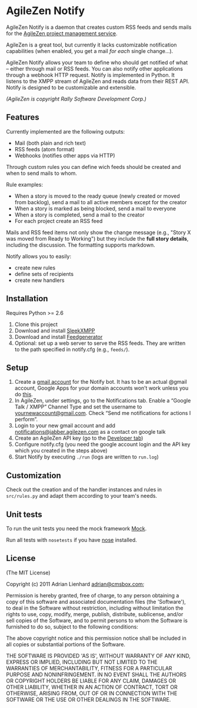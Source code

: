 # AgileZen Notify

AgileZen Notify is a daemon that creates custom RSS feeds and sends mails for the [AgileZen project management service](http://agilezen.com/).

AgileZen is a great tool, but currently it lacks customizable notification capabilities (when enabled, you get a mail *for each* single change...).

AgileZen Notify allows your team to define who should get notified of what – either through mail or RSS feeds. You can also notify other applications through a webhook HTTP request. Notify is implemented in Python. It listens to the XMPP stream of AgileZen and reads data from their REST API. Notify is designed to be customizable and extensible.

*(AgileZen is copyright Rally Software Development Corp.)*


## Features

Currently implemented are the following outputs:

- Mail (both plain and rich text)
- RSS feeds (atom format)
- Webhooks (notifies other apps via HTTP)

Through custom rules you can define wich feeds should be created and when to send mails to whom.

Rule examples:

- When a story is moved to the ready queue (newly created or moved from backlog), send a mail to all active members except for the creator
- When a story is marked as being blocked, send a mail to everyone
- When a story is completed, send a mail to the creator
- For each project create an RSS feed

Mails and RSS feed items not only show the change message (e.g., "Story X was moved from Ready to Working") but they include the **full story details**, including the discussion. The formatting supports markdown. 

Notify allows you to easily:

- create new rules
- define sets of recipients
- create new handlers

## Installation

Requires Python >= 2.6

1. Clone this project
2. Download and install [SleekXMPP](https://github.com/fritzy/SleekXMPP)
3. Download and install [Feedgenerator](http://pypi.python.org/pypi/feedgenerator)
4. Optional: set up a web server to serve the RSS feeds. They are written to the path specified in notify.cfg (e.g., `feeds/`).

## Setup

1. Create a [gmail account](https://www.google.com/accounts/NewAccount?service=mail&continue=http://mail.google.com/mail/e-11-1bf426d4034c1f2ca91664311f9516-fa195ed49584db707d3dc9ff47138d8200773a09&type=2) for the Notify bot. It has to be an actual @gmail account, Google Apps for your domain accounts won’t work unless you do [this](http://www.google.com/support/a/bin/answer.py?hl=en&answer=60227).
2. In AgileZen, under settings, go to the Notifications tab. Enable a “Google Talk / XMPP” Channel Type and set the username to yournewaccount@gmail.com. Check “Send me notifications for actions I perform”.
3. Login to your new gmail account and add notifications@jabber.agilezen.com as a contact on google talk
4. Create an AgileZen API key (go to the [Developer tab](https://agilezen.com/settings))
4. Configure notify.cfg (you need the google account login and the API key which you created in the steps above)
5. Start Notify by executing `./run` (logs are written to `run.log`)


## Customization

Check out the creation and of the handler instances and rules in `src/rules.py` and adapt them according to your team's needs.

## Unit tests

To run the unit tests you need the mock framework [Mock](http://pypi.python.org/pypi/mock).

Run all tests with `nosetests` if you have [nose](http://packages.python.org/nose/) installed.

## License 

(The MIT License)

Copyright (c) 2011 Adrian Lienhard adrian@cmsbox.com;

Permission is hereby granted, free of charge, to any person obtaining
a copy of this software and associated documentation files (the
'Software'), to deal in the Software without restriction, including
without limitation the rights to use, copy, modify, merge, publish,
distribute, sublicense, and/or sell copies of the Software, and to
permit persons to whom the Software is furnished to do so, subject to
the following conditions:

The above copyright notice and this permission notice shall be
included in all copies or substantial portions of the Software.

THE SOFTWARE IS PROVIDED 'AS IS', WITHOUT WARRANTY OF ANY KIND,
EXPRESS OR IMPLIED, INCLUDING BUT NOT LIMITED TO THE WARRANTIES OF
MERCHANTABILITY, FITNESS FOR A PARTICULAR PURPOSE AND NONINFRINGEMENT.
IN NO EVENT SHALL THE AUTHORS OR COPYRIGHT HOLDERS BE LIABLE FOR ANY
CLAIM, DAMAGES OR OTHER LIABILITY, WHETHER IN AN ACTION OF CONTRACT,
TORT OR OTHERWISE, ARISING FROM, OUT OF OR IN CONNECTION WITH THE
SOFTWARE OR THE USE OR OTHER DEALINGS IN THE SOFTWARE.